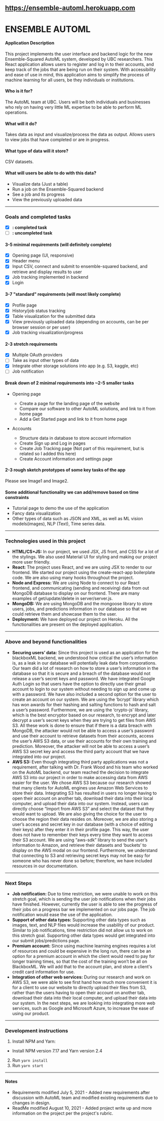 ## https://ensemble-automl.herokuapp.com
# ENSEMBLE AUTOML 

#### Application Description

This project implements the user interface and backend logic for the new Ensemble-Squared AutoML system, developed by UBC researchers. This React application allows users to register and log in to their accounts, and keep track of the jobs that are being run on their system. With accessibility and ease of use in mind, this application aims to simplify the process of machine learning for all users, be they individuals or institutions.


#### Who is it for?

The AutoML team at UBC. Users will be both individuals and businesses who rely on having very little ML expertise to be able to perform ML operations.


#### What will it do?

Takes data as input and visualize/process the data as output. Allows users to view jobs that have completed or are in progress.

 
#### What type of data will it store?

CSV datasets.


#### What will users be able to do with this data?
- Visualize data (Just a table)
- Run a job on the Ensemble-Squared backend
- See a job and its progress
- View the previously uploaded data

<hr/>

### Goals and completed tasks

 - [x] **: completed task**
 - [ ] **: uncompleted task**

#### 3-5 minimal requirements (will definitely complete)
- [x] Opening page (UI, responsive)
- [x] Header menu
- [x] Input CSV, connect and submit to ensemble-squared backend, and retrieve and display results to user
- [x] Job tracking implemented in backend
- [x] Login

#### 3-7 "standard" requirements (will most likely complete)
- [x] Profile page
- [x] History/job status tracking
- [x] Table visualization for the submitted data
- [x] View previously uploaded data (depending on accounts, can be per browser session or per user)
- [x] Job tracking visualization/progress

#### 2-3 stretch requirements
- [x] Multiple OAuth providers
- [ ] Take as input other types of data
- [x] Integrate other storage solutions into app (e.g. S3, kaggle, etc)
- [ ] Job notification

#### Break down of 2 minimal requirements into ~2-5 smaller tasks
- Opening page
  - Create a page for the landing page of the website
  - Compare our software to other AutoML solutions, and link to it from home page
  - Add a Get Started page and link to it from home page

- Accounts
  - Structure data in database to store account information
  - Create Sign up and Log in pages
  - Create Job Tracking page (Not part of this requirement, but is related so I added this here)
  - Create Account information and settings page

#### 2-3 rough sketch prototypes of some key tasks of the app

Please see Image1 and Image2.


#### Some additional functionality we can add/remove based on time constraints
- Tutorial page to demo the use of the application
- Fancy data visualization
- Other types of data such as JSON and XML, as well as ML vision models(images), NLP (Text), Time series data.

<hr/>

### Technologies used in this project
- **HTML/CS+JS:** In our project, we used JSX, JS front, and CSS for a lot of the stylings. We also used Material UI for styling and making our project more user friendly.
- **React:** The project uses React, and we are using JSX to render to our frontend. We started our project using the create-react-app boilerplate code. We are also using many hooks throughout the project.
- **Node and Express:** We are using Node to connect to our React frontend, and communicating (sending and receiving) data from out MongoDB database to display on our frontend. There are many examples of get/update/delete in server/server.js.
- **MongoDB:** We are using MongoDB and the mongoose library to store users, jobs, and predictions information in our database so that we could retrieve them and showcase them to the user.
- **Deployment:** We have deployed our project on Heroku. All the functionalities are present on the deployed application.

<hr/>

### Above and beyond functionalities
- **Securing users’ data:** Since this project is used as an application for the blackboxML backend, we understood how critical the user’s information is, as a leak in our database will potentially leak data from corporations. Our team did a lot of research on how to store a user’s information in the database so that it is secure and a breach of the database would not release a user’s secret keys and password. We have integrated Google Auth Login so that users have the option to directly use their gmail account to login to our system without needing to sign up and come up with a password. We have also included a second option for the user to create an account on our system. We are using the ‘bcrypt’ library which has won awards for their hashing and salting functions to hash and salt a user’s password. Furthermore, we are using the ‘crypto-js’ library, which is the best encryptor based on our research, to encrypt and later decrypt a user’s secret keys when they are trying to get files from AWS S3. All these work is done to ensure that if there is a data breach with MongoDB, the attacker would not be able to access a user’s password and use their account to retrieve datasets from their accounts, access the user’s AWS S3 data, or use their accounts for their own training and prediction. Moreover, the attacker will not be able to access a user’s AWS S3 secret key and access the third party account that we have integrated into our project.
- **AWS S3:** Even though integrating third party applications was not a requirement, after talking with Dr. Frank Wood and his team who worked on the AutoML backend, our team reached the decision to integrate AWS S3 into our project in order to make accessing data from AWS easier for the user. We chose AWS S3 because our research showed that many clients for AutoML engines use Amazon Web Services to store their data. Integrating S3 has resulted in users no longer having to open their account on another tab, download their data into their local computer, and upload their data into our system. Instead, users can directly choose “Import from AWS S3” and select the dataset that they would want to upload. We are also giving the choice for the user to choose the region their data resides on. Moreover, we are also storing a user’s access and secret key in our database (with a choice of editing their keys) after they enter it in their profile page. This way, the user does not have to remember their keys every time they want to access their S3 account. We are using “aws-sdk” library to send the user’s information to Amazon, and retrieve their datasets and ‘buckets’ to display on the AWS modal on our frontend. Furthermore, we understand that connecting to S3 and retrieving secret keys may not be easy for someone who has never done so before; therefore, we have included resources in our documentation.

<hr/>

### Next Steps
- **Job notification:** Due to time restriction, we were unable to work on this stretch goal, which is sending the user job notifications when their jobs have finished. However, currently the user is able to see the progress of their jobs on a progress bar we implemented on our jobs page. The job notification would ease the use of the application.
- **Support of other data types:** Supporting other data types such as images, text, and NLP files would increase the usability of our product. Similar to job notifications, time restriction did not allow us to work on this stretch goal. Supporting other data types would get integrated into our submit jobs/predictions page.
- **Premium account:** Since using machine learning engines requires a lot of resources and could be expensive in the long run, there can be an option for a premium account in which the client would need to pay for longer training times, so that the cost of the training won’t be all on BlackboxML. We will add that to the account plan, and store a client's credit card information for use.
- **Integration of other web services:** During our research and work on AWS S3, we were able to see first hand how much more convenient it is for a client to use our website to directly upload their files from S3, rather than the users having to open their account on another tab, download their data into their local computer, and upload their data into our system. In the next steps, we are looking into integrating more web services, such as Google and Microsoft Azure, to increase the ease of using our product. 

<hr/>

### Development instructions

1. Install NPM and Yarn:
  - Install NPM version 7.17 and Yarn version 2.4
2. Run `yarn install`
3. Run `yarn start`

<hr/>

#### Notes
- Requirements modified July 5, 2021 - Added new requirements after discussion with AutoML team and modified existing requirements due to changes in design.
- ReadMe modified August 10, 2021 - Added project write up and more information on the project per the project's rubric.

